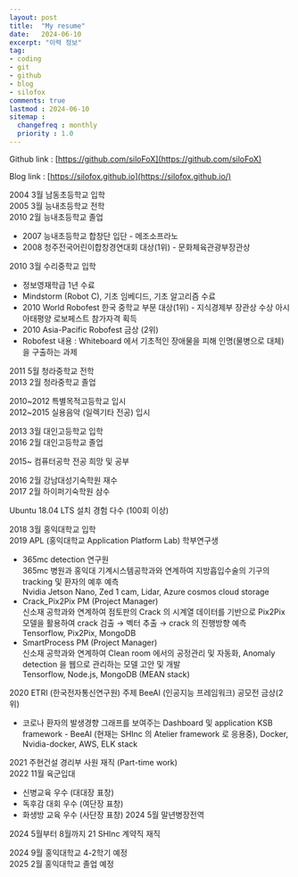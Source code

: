 ```yaml
---
layout: post
title:  "My resume"
date:   2024-06-10
excerpt: "이력 정보"
tag:
- coding
- git
- github
- blog
- silofox
comments: true
lastmod : 2024-06-10
sitemap : 
  changefreq : monthly
  priority : 1.0
---
```


Github link : [https://github.com/siloFoX](https://github.com/siloFoX)

Blog link : [https://silofox.github.io](https://silofox.github.io/)

2004 3월 남동초등학교 입학<br>
2005 3월 능내초등학교 전학<br>
2010 2월 능내초등학교 졸업<br>

- 2007 능내초등학교 합창단 입단 - 메조소프라노
- 2008 청주전국어린이합창경연대회 대상(1위) - 문화체육관광부장관상

2010 3월 수리중학교 입학

- 정보영재학급 1년 수료
- Mindstorm (Robot C), 기초 임베디드, 기초 알고리즘 수료
- 2010 World Robofest 한국 중학교 부문 대상(1위) - 지식경제부 장관상 수상
아시아태평양 로보페스트 참가자격 획득
- 2010 Asia-Pacific Robofest 금상 (2위)
- Robofest 내용 : Whiteboard 에서 기초적인 장애물을 피해 인명(물병으로 대체)을 구출하는 과제

2011 5월 청라중학교 전학<br>
2013 2월 청라중학교 졸업

2010~2012 특별목적고등학교 입시<br>
2012~2015 실용음악 (일렉기타 전공) 입시

2013 3월 대인고등학교 입학<br>
2016 2월 대인고등학교 졸업

2015~ 컴퓨터공학 전공 희망 및 공부

2016 2월 강남대성기숙학원 재수<br>
2017 2월 하이퍼기숙학원 삼수

Ubuntu 18.04 LTS 설치 경험 다수 (100회 이상)

2018 3월 홍익대학교 입학<br>
2019 APL (홍익대학교 Application Platform Lab) 학부연구생<br>
  - 365mc detection 연구원<br>
365mc 병원과 홍익대 기계시스템공학과와 연계하여 지방흡입수술의 기구의 tracking 및 환자의 예후 예측<br>
Nvidia Jetson Nano, Zed 1 cam, Lidar, Azure cosmos cloud storage
  - Crack_Pix2Pix PM (Project Manager)<br>
신소재 공학과와 연계하여 점토판의 Crack 의 시계열 데이터를 기반으로 Pix2Pix 모델을 활용하여 crack 검출 → 벡터 추출 → crack 의 진행방향 예측<br>
Tensorflow, Pix2Pix, MongoDB
  - SmartProcess PM (Project Manager)<br>
신소재 공학과와 연계하여 Clean room 에서의 공정관리 및 자동화, Anomaly detection 을 웹으로 관리하는 모델 고안 및 개발<br>
Tensorflow, Node.js, MongoDB (MEAN stack)

2020 ETRI (한국전자통신연구원) 주제 BeeAI (인공지능 프레임워크) 공모전 금상(2위)
  - 코로나 환자의 발생경향 그래프를 보여주는 Dashboard 및 application
KSB framework - BeeAI (현재는 SHInc 의 Atelier framework 로 응용중), Docker, Nvidia-docker, AWS, ELK stack

2021 주현건설 경리부 사원 재직 (Part-time work)<br>
2022 11월 육군입대<br>
  - 신병교육 우수 (대대장 표창)
  - 독후감 대회 우수 (여단장 표창)
  - 화생방 교육 우수 (사단장 표창)
2024 5월 말년병장전역

2024 5월부터 8월까지 21 SHInc 계약직 재직

2024 9월 홍익대학교 4-2학기 예정<br>
2025 2월 홍익대학교 졸업 예정